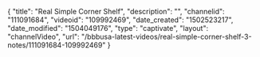 {
    "title": "Real Simple Corner Shelf",
    "description": "",
    "channelid": "111091684",
    "videoid": "109992469",
    "date_created": "1502523217",
    "date_modified": "1504049176",
    "type": "captivate",
    "layout": "channelVideo",
    "url": "\/bbbusa-latest-videos\/real-simple-corner-shelf-3-notes\/111091684-109992469"
}